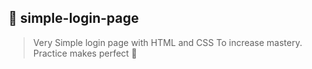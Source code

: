 ## :page_facing_up: simple-login-page
> Very Simple login page with HTML and CSS To increase mastery.
>  Practice makes perfect 🎇 

